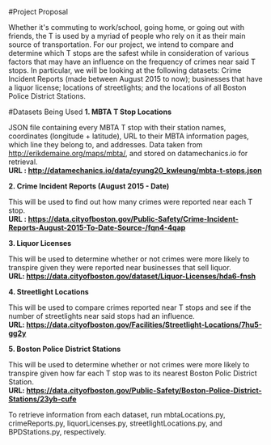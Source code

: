 #Project Proposal

Whether it's commuting to work/school, going home, or going out with friends, the T is used by a myriad of people who rely on it as their main source of transportation.
For our project, we intend to compare and determine which T stops are the safest while in consideration of various factors that may have an influence on the frequency of crimes near said T stops. In particular, we will be looking at the following datasets: Crime Incident Reports (made between August 2015 to now); businesses that have a liquor license; locations of streetlights; and the locations of all Boston Police District Stations.

#Datasets Being Used
**1. MBTA T Stop Locations**

JSON file containing every MBTA T stop with their station names, coordinates (longitude + latitude), URL to their MBTA information pages, which line they belong to, and addresses. Data taken from http://erikdemaine.org/maps/mbta/, and stored on datamechanics.io for retrieval.<br>
**URL : http://datamechanics.io/data/cyung20_kwleung/mbta-t-stops.json**

**2. Crime Incident Reports (August 2015 - Date)**

This will be used to find out how many crimes were reported near each T stop.<br>
**URL : https://data.cityofboston.gov/Public-Safety/Crime-Incident-Reports-August-2015-To-Date-Source-/fqn4-4qap**

**3. Liquor Licenses** 

This will be used to determine whether or not crimes were more likely to transpire given they were reported near businesses that sell liquor.<br>
**URL: https://data.cityofboston.gov/dataset/Liquor-Licenses/hda6-fnsh**

**4. Streetlight Locations**

This will be used to compare crimes reported near T stops and see if the number of streetlights near said stops had an influence.<br>
**URL: https://data.cityofboston.gov/Facilities/Streetlight-Locations/7hu5-gg2y**


**5. Boston Police District Stations**

This will be used to determine whether or not crimes were more likely to transpire given how far each T stop was to its nearest Boston Polic District Station.<br>
**URL: https://data.cityofboston.gov/Public-Safety/Boston-Police-District-Stations/23yb-cufe**

To retrieve information from each dataset, run mbtaLocations.py, crimeReports.py, liquorLicenses.py, streetlightLocations.py, and BPDStations.py, respectively.
